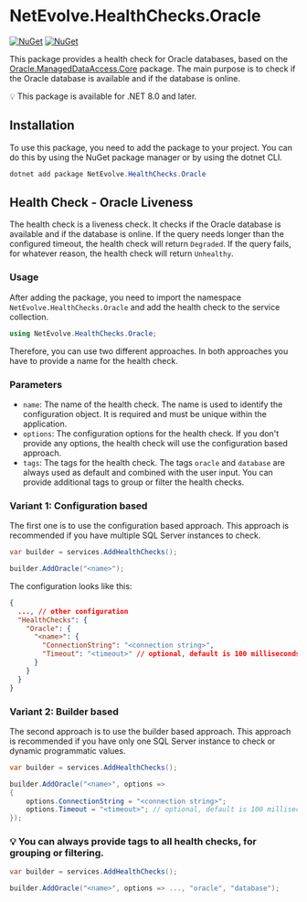 # NetEvolve.HealthChecks.Oracle

[![NuGet](https://img.shields.io/nuget/v/NetEvolve.HealthChecks.Oracle?logo=nuget)](https://www.nuget.org/packages/NetEvolve.HealthChecks.Oracle/)
[![NuGet](https://img.shields.io/nuget/dt/NetEvolve.HealthChecks.Oracle?logo=nuget)](https://www.nuget.org/packages/NetEvolve.HealthChecks.Oracle/)

This package provides a health check for Oracle databases, based on the [Oracle.ManagedDataAccess.Core](https://www.nuget.org/packages/Oracle.ManagedDataAccess.Core/) package.
The main purpose is to check if the Oracle database is available and if the database is online.

:bulb: This package is available for .NET 8.0 and later.

## Installation
To use this package, you need to add the package to your project. You can do this by using the NuGet package manager or by using the dotnet CLI.
```powershell
dotnet add package NetEvolve.HealthChecks.Oracle
```

## Health Check - Oracle Liveness
The health check is a liveness check. It checks if the Oracle database is available and if the database is online.
If the query needs longer than the configured timeout, the health check will return `Degraded`.
If the query fails, for whatever reason, the health check will return `Unhealthy`.

### Usage
After adding the package, you need to import the namespace `NetEvolve.HealthChecks.Oracle` and add the health check to the service collection.
```csharp
using NetEvolve.HealthChecks.Oracle;
```
Therefore, you can use two different approaches. In both approaches you have to provide a name for the health check.

### Parameters
- `name`: The name of the health check. The name is used to identify the configuration object. It is required and must be unique within the application.
- `options`: The configuration options for the health check. If you don't provide any options, the health check will use the configuration based approach.
- `tags`: The tags for the health check. The tags `oracle` and `database` are always used as default and combined with the user input. You can provide additional tags to group or filter the health checks.

### Variant 1: Configuration based
The first one is to use the configuration based approach. This approach is recommended if you have multiple SQL Server instances to check.
```csharp
var builder = services.AddHealthChecks();

builder.AddOracle("<name>");
```

The configuration looks like this:
```json
{
  ..., // other configuration
  "HealthChecks": {
    "Oracle": {
      "<name>": {
        "ConnectionString": "<connection string>",
        "Timeout": "<timeout>" // optional, default is 100 milliseconds
      }
    }
  }
}
```

### Variant 2: Builder based
The second approach is to use the builder based approach. This approach is recommended if you have only one SQL Server instance to check or dynamic programmatic values.
```csharp
var builder = services.AddHealthChecks();

builder.AddOracle("<name>", options =>
{
    options.ConnectionString = "<connection string>";
    options.Timeout = "<timeout>"; // optional, default is 100 milliseconds
});
```

### :bulb: You can always provide tags to all health checks, for grouping or filtering.

```csharp
var builder = services.AddHealthChecks();

builder.AddOracle("<name>", options => ..., "oracle", "database");
```